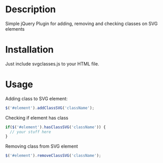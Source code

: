# Description
Simple jQuery Plugin for adding, removing and checking classes on SVG elements

# Installation
Just include svgclasses.js to your HTML file.

# Usage
Adding class to SVG element:
```javascript
$('#element').addClassSVG('className');
```

Checking if element has class
```javascript
if($('#element').hasClassSVG('className')) {
  // your stuff here
}
```

Removing class from SVG element
```javascript
$('#element').removeClassSVG('className');
```
